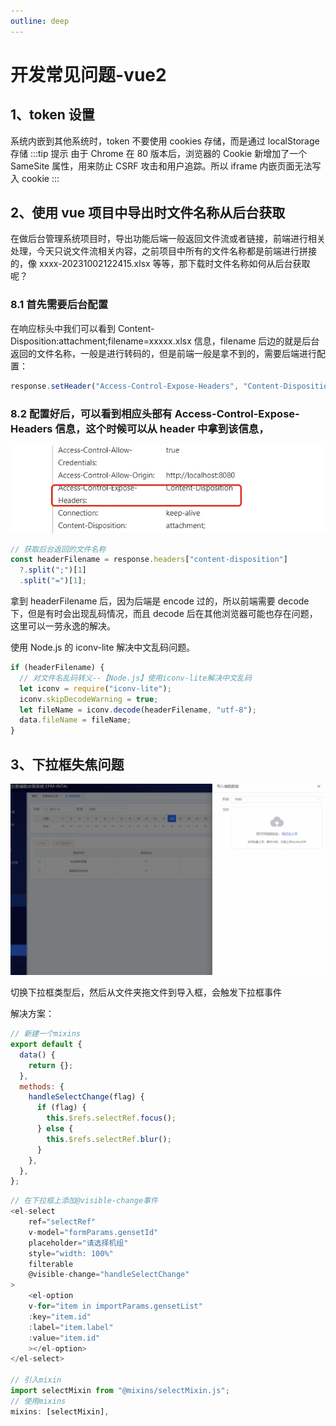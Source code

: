 ```yaml
---
outline: deep
---
```


# 开发常见问题-vue2

## 1、token 设置

系统内嵌到其他系统时，token 不要使用 cookies 存储，而是通过 localStorage 存储
:::tip 提示
由于 Chrome 在 80 版本后，浏览器的 Cookie 新增加了一个 SameSite 属性，用来防止 CSRF 攻击和用户追踪。所以 iframe 内嵌页面无法写入 cookie
:::

## 2、使用 vue 项目中导出时文件名称从后台获取

在做后台管理系统项目时，导出功能后端一般返回文件流或者链接，前端进行相关处理，今天只说文件流相关内容，之前项目中所有的文件名称都是前端进行拼接的，像 xxxx-20231002122415.xlsx 等等，那下载时文件名称如何从后台获取呢？

### 8.1 首先需要后台配置

在响应标头中我们可以看到 Content-Disposition:attachment;filename=xxxxx.xlsx 信息，filename 后边的就是后台返回的文件名称，一般是进行转码的，但是前端一般是拿不到的，需要后端进行配置：

```javascript
response.setHeader("Access-Control-Expose-Headers", "Content-Disposition");
```

### 8.2 配置好后，可以看到相应头部有 Access-Control-Expose-Headers 信息，这个时候可以从 header 中拿到该信息，

<img src="../../imgs/question5.png" class="theme-image" />

```javascript
// 获取后台返回的文件名称
const headerFilename = response.headers["content-disposition"]
  ?.split(";")[1]
  .split("=")[1];
```

拿到 headerFilename 后，因为后端是 encode 过的，所以前端需要 decode 下，但是有时会出现乱码情况，而且 decode 后在其他浏览器可能也存在问题，这里可以一劳永逸的解决。

使用 Node.js 的 iconv-lite 解决中文乱码问题。

```javascript
if (headerFilename) {
  // 对文件名乱码转义--【Node.js】使用iconv-lite解决中文乱码
  let iconv = require("iconv-lite");
  iconv.skipDecodeWarning = true;
  let fileName = iconv.decode(headerFilename, "utf-8");
  data.fileName = fileName;
}
```

## 3、下拉框失焦问题

<img src="../../imgs/question1.gif" class="theme-image" />

切换下拉框类型后，然后从文件夹拖文件到导入框，会触发下拉框事件

解决方案：

```javascript
// 新建一个mixins
export default {
  data() {
    return {};
  },
  methods: {
    handleSelectChange(flag) {
      if (flag) {
        this.$refs.selectRef.focus();
      } else {
        this.$refs.selectRef.blur();
      }
    },
  },
};
```

```javascript
// 在下拉框上添加@visible-change事件
<el-select
    ref="selectRef"
    v-model="formParams.gensetId"
    placeholder="请选择机组"
    style="width: 100%"
    filterable
    @visible-change="handleSelectChange"
>
    <el-option
    v-for="item in importParams.gensetList"
    :key="item.id"
    :label="item.label"
    :value="item.id"
    ></el-option>
</el-select>

// 引入mixin
import selectMixin from "@mixins/selectMixin.js";
// 使用mixins
mixins: [selectMixin],
```
